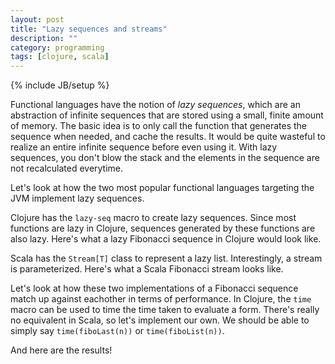 ```yaml
---
layout: post
title: "Lazy sequences and streams"
description: ""
category: programming
tags: [clojure, scala]
---
```

{% include JB/setup %}

Functional languages have the notion of *lazy sequences*, which are an abstraction of infinite sequences that are stored using a small, finite amount of memory.
The basic idea is to only call the function that generates the sequence when needed, and cache the results.
It would be quite wasteful to realize an entire infinite sequence before even using it.
With lazy sequences, you don't blow the stack and the elements in the sequence are not recalculated everytime.

Let's look at how the two most popular functional languages targeting the JVM implement lazy sequences.

Clojure has the `lazy-seq` macro to create lazy sequences.
Since most functions are lazy in Clojure, sequences generated by these functions are also lazy.
Here's what a lazy Fibonacci sequence in Clojure would look like.

<script src="https://gist.github.com/4364961.js?file=fibo.clj"><!-- Gist  --></script>

Scala has the `Stream[T]` class to represent a lazy list.
Interestingly, a stream is parameterized.
Here's what a Scala Fibonacci stream looks like.

<script src="https://gist.github.com/4364961.js?file=Fibo.scala"><!-- Gist  --></script>

Let's look at how these two implementations of a Fibonacci sequence match up against eachother in terms of performance.
In Clojure, the `time` macro can be used to time the time taken to evaluate a form.
There's really no equivalent in Scala, so let's implement our own.
We should be able to simply say `time(fiboLast(n))` or `time(fiboList(n))`.

<script src="https://gist.github.com/4364961.js?file=Time.scala"><!-- Gist  --></script>

And here are the results!
